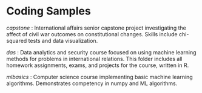 # Coding Samples

*capstone* : International affairs senior capstone project investigating the affect of civil war outcomes on constitutional changes. Skills include chi-squared tests and data visualization. 

*das* : Data analytics and security course focused on using machine learning methods for problems in international relations. This folder includes all homework assignments, exams, and projects for the course, written in R. 

*mlbasics* : Computer science course implementing basic machine learning algorithms. Demonstrates competency in numpy and ML algorithms. 
